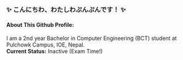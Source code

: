 ### ✨ こんにちわ、わたしわぷんぷんです！ ✨

#### About This Github Profile:
I am a 2nd year Bachelor in Computer Engineering (BCT) student at Pulchowk Campus, IOE, Nepal.\
**Current Status:** Inactive (Exam Time!)

